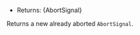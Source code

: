 <!-- YAML
added: v15.12.0
-->

* Returns: {AbortSignal}

Returns a new already aborted `AbortSignal`.

